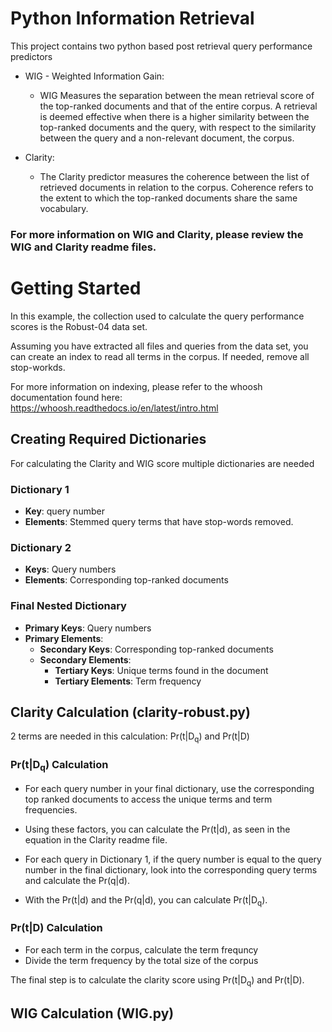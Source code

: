 # Python Information Retrieval

This project contains two python based post retrieval query performance predictors

-  WIG - Weighted Information Gain:
   - WIG Measures the separation between the mean retrieval score of the top-ranked documents and that of the entire corpus. A retrieval is deemed effective when there is a higher similarity between the top-ranked documents and the query, with respect to the similarity between the query and a non-relevant document, the corpus.
    
- Clarity:
  - The Clarity predictor measures the coherence between the list of retrieved documents in relation to the corpus. Coherence refers to the extent to which the top-ranked documents share the same vocabulary. 


### For more information on WIG and Clarity, please review the WIG and Clarity readme files. 




# Getting Started

In this example, the collection used to calculate the query performance scores is the Robust-04 data set.

Assuming you have extracted all files and queries from the data set, you can create an index to read all terms in the corpus. If needed, remove all stop-workds. 

For more information on indexing, please refer to the whoosh documentation found here: https://whoosh.readthedocs.io/en/latest/intro.html

## Creating Required Dictionaries 

For calculating the Clarity and WIG score multiple dictionaries are needed

### Dictionary 1
- **Key**: query number 
- **Elements**: Stemmed query terms that have stop-words removed. 

### Dictionary 2 
- **Keys**: Query numbers
- **Elements**: Corresponding top-ranked documents

### Final Nested Dictionary

- **Primary Keys**: Query numbers 
- **Primary Elements**: 
  - **Secondary Keys**: Corresponding top-ranked documents
  - **Secondary Elements**: 
    - **Tertiary Keys**: Unique terms found in the document 
    - **Tertiary Elements**: Term frequency



## Clarity Calculation (clarity-robust.py)

2 terms are needed in this calculation: Pr(t|D<sub>q</sub>) and Pr(t|D)

### Pr(t|D<sub>q</sub>) Calculation

- For each query number in your final dictionary, use the corresponding top ranked documents to access the unique terms and term frequencies.
   
- Using these factors, you can calculate the Pr(t|d), as seen in the equation in the Clarity readme file.

- For each query in Dictionary 1, if the query number is equal to the query number in the final dictionary, look into the corresponding query terms and calculate the Pr(q|d).

- With the Pr(t|d) and the Pr(q|d), you can calculate Pr(t|D<sub>q</sub>).

### Pr(t|D) Calculation

- For each term in the corpus, calculate the term frequncy 
- Divide the term frequency by the total size of the corpus
  

The final step is to calculate the clarity score using Pr(t|D<sub>q</sub>) and Pr(t|D).



## WIG Calculation (WIG.py)

